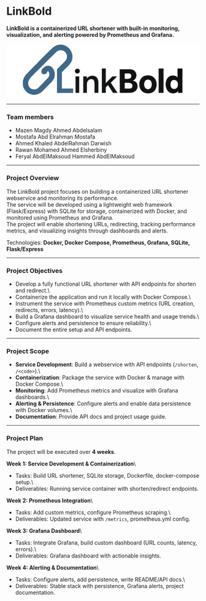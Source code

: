 # LinkBold

**LinkBold is a containerized URL shortener with built-in monitoring,
visualization, and alerting powered by Prometheus and Grafana.**

![LinkBold Logo](assets/A_two-dimensional_digital_vector_logo_for_the_serv.png)

------------------------------------------------------------------------

### Team members

-   Mazen Magdy Ahmed Abdelsalam
-   Mostafa Abd Elrahman Mostafa
-   Ahmed Khaled AbdelRahman Darwish
-   Rawan Mohamed Ahmed Elsherbiny
-   Feryal AbdElMaksoud Hammed AbdElMaksoud

------------------------------------------------------------------------

### Project Overview

The LinkBold project focuses on building a containerized URL shortener
webservice and monitoring its performance.\
The service will be developed using a lightweight web framework
(Flask/Express) with SQLite for storage, containerized with Docker, and
monitored using Prometheus and Grafana.\
The project will enable shortening URLs, redirecting, tracking
performance metrics, and visualizing insights through dashboards and
alerts.

Technologies: **Docker, Docker Compose, Prometheus, Grafana, SQLite,
Flask/Express**

------------------------------------------------------------------------

### Project Objectives

-   Develop a fully functional URL shortener with API endpoints for
    shorten and redirect.\
-   Containerize the application and run it locally with Docker
    Compose.\
-   Instrument the service with Prometheus custom metrics (URL creation,
    redirects, errors, latency).\
-   Build a Grafana dashboard to visualize service health and usage
    trends.\
-   Configure alerts and persistence to ensure reliability.\
-   Document the entire setup and API endpoints.

------------------------------------------------------------------------

### Project Scope

-   **Service Development**: Build a webservice with API endpoints
    (`/shorten`, `/<code>`).\
-   **Containerization**: Package the service with Docker & manage with
    Docker Compose.\
-   **Monitoring**: Add Prometheus metrics and visualize with Grafana
    dashboards.\
-   **Alerting & Persistence**: Configure alerts and enable data
    persistence with Docker volumes.\
-   **Documentation**: Provide API docs and project usage guide.

------------------------------------------------------------------------

### Project Plan

The project will be executed over **4 weeks**.

**Week 1: Service Development & Containerization**\
- Tasks: Build URL shortener, SQLite storage, Dockerfile, docker-compose
setup.\
- Deliverables: Running service container with shorten/redirect
endpoints.

**Week 2: Prometheus Integration**\
- Tasks: Add custom metrics, configure Prometheus scraping.\
- Deliverables: Updated service with `/metrics`, prometheus.yml config.

**Week 3: Grafana Dashboard**\
- Tasks: Integrate Grafana, build custom dashboard (URL counts, latency,
errors).\
- Deliverables: Grafana dashboard with actionable insights.

**Week 4: Alerting & Documentation**\
- Tasks: Configure alerts, add persistence, write README/API docs.\
- Deliverables: Stable stack with persistence, Grafana alerts, project
documentation.
